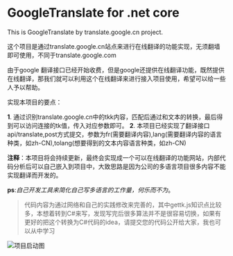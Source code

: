 # GoogleTranslate for .net core
This is GoogleTranslate by translate.google.cn project.

这个项目是通过translate.google.cn站点来进行在线翻译的功能实现，无须翻墙即可使用，不同于translate.google.com

由于google 翻译接口已经开始收费，但是google还提供在线翻译功能，既然提供在线翻译，那我们就可以利用这个在线翻译来进行接入项目使用，希望可以给一些人予以帮助。

实现本项目的要点：

**1**. 通过识别translate.google.cn中的tkk内容，匹配后通过和文本的转换，最后得到可以访问连接的tk值，传入对应参数即可。
**2**. 本项目已经实现了翻译接口api/translate,post方式提交，参数为fr(需要翻译内容),lang(需要翻译内容的语言种类，如zh-CN),tolang(想要得到的文本内容语言种类，如zh-CN)

**注释**：本项目将会持续更新，最终会实现成一个可以在线翻译的功能网站，内部代码分析后可以自己嵌入到项目中，大致思路是因为公司的多语言项目很多内容不能实现翻译而开发的。

**ps**:*自己开发工具来简化自己写多语言的工作量，何乐而不为*。

> 代码内容为通过网络和自己的实践修改来完善的，其中gettk.js知识点比较多，本想着转到C#来写，发现写完后很多算法并不是很容易切换，如果有更好的把这个转换为C#代码的idea，请提交您的代码公开给大家，我也可以从中学习


![项目启动图][1]


  [1]: https://ws1.sinaimg.cn/large/63103a9cly1g235g81x53j20y40ixaaq.jpg
